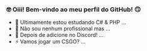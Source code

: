 ### 🤓 Oiii! Bem-vindo ao meu perfil do GitHub! 🙃

- 🔭 Ultimamente estou estudando C# & PHP ...
- 🌱 Não sou nenhum profissional mas ...
- 💬 Depois de adicione no Discord! ...
- ⚡ Vamos jogar um CSGO? ...

<!--
**QAPZIN/QAPZIN** is a ✨ _special_ ✨ repository because its `README.md` (this file) appears on your GitHub profile.
-->
